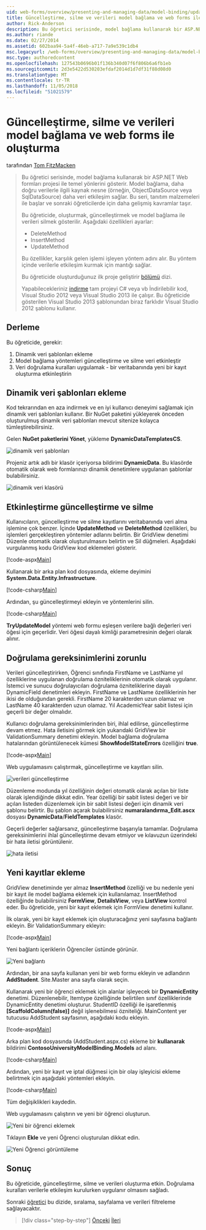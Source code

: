 ```yaml
---
uid: web-forms/overview/presenting-and-managing-data/model-binding/updating-deleting-and-creating-data
title: Güncelleştirme, silme ve verileri model bağlama ve web forms ile oluşturma | Microsoft Docs
author: Rick-Anderson
description: Bu öğretici serisinde, model bağlama kullanarak bir ASP.NET Web formları projesi ile temel yönlerini gösterir. Model bağlama veri etkileşimi daha fazla düz - sağlar...
ms.author: riande
ms.date: 02/27/2014
ms.assetid: 602baa94-5a4f-46eb-a717-7a9e539c1db4
msc.legacyurl: /web-forms/overview/presenting-and-managing-data/model-binding/updating-deleting-and-creating-data
msc.type: authoredcontent
ms.openlocfilehash: 127543b0696b01f136b340d07f6f806b6a6fb1eb
ms.sourcegitcommit: 2d3e5422d530203efdaf2014d1d7df31f88d08d0
ms.translationtype: MT
ms.contentlocale: tr-TR
ms.lasthandoff: 11/05/2018
ms.locfileid: "51021579"
---
```

<a name="updating-deleting-and-creating-data-with-model-binding-and-web-forms"></a>Güncelleştirme, silme ve verileri model bağlama ve web forms ile oluşturma
====================
tarafından [Tom FitzMacken](https://github.com/tfitzmac)

> Bu öğretici serisinde, model bağlama kullanarak bir ASP.NET Web formları projesi ile temel yönlerini gösterir. Model bağlama, daha doğru verilerle ilgili kaynak nesne (örneğin, ObjectDataSource veya SqlDataSource) daha veri etkileşim sağlar. Bu seri, tanıtım malzemeleri ile başlar ve sonraki öğreticilerde için daha gelişmiş kavramlar taşır.
> 
> Bu öğreticide, oluşturmak, güncelleştirmek ve model bağlama ile verileri silmek gösterilir. Aşağıdaki özellikleri ayarlar:
> 
> - DeleteMethod
> - InsertMethod
> - UpdateMethod
> 
> Bu özellikler, karşılık gelen işlemi işleyen yöntem adını alır. Bu yöntem içinde verilerle etkileşim kurmak için mantığı sağlar.
> 
> Bu öğreticide oluşturduğunuz ilk proje geliştirir [bölümü](retrieving-data.md) dizi.
> 
> Yapabilecekleriniz [indirme](https://go.microsoft.com/fwlink/?LinkId=286116) tam projeyi C# veya vb İndirilebilir kod, Visual Studio 2012 veya Visual Studio 2013 ile çalışır. Bu öğreticide gösterilen Visual Studio 2013 şablonundan biraz farklıdır Visual Studio 2012 şablonu kullanır.


## <a name="what-youll-build"></a>Derleme

Bu öğreticide, gerekir:

1. Dinamik veri şablonları ekleme
2. Model bağlama yöntemleri güncelleştirme ve silme veri etkinleştir
3. Veri doğrulama kuralları uygulamak - bir veritabanında yeni bir kayıt oluşturma etkinleştirin

## <a name="add-dynamic-data-templates"></a>Dinamik veri şablonları ekleme

Kod tekrarından en aza indirmek ve en iyi kullanıcı deneyimi sağlamak için dinamik veri şablonları kullanır. Bir NuGet paketini yükleyerek önceden oluşturulmuş dinamik veri şablonları mevcut sitenize kolayca tümleştirebilirsiniz.

Gelen **NuGet paketlerini Yönet**, yükleme **DynamicDataTemplatesCS**.

![dinamik veri şablonları](updating-deleting-and-creating-data/_static/image1.png)

Projeniz artık adlı bir klasör içeriyorsa bildirimi **DynamicData**. Bu klasörde otomatik olarak web formlarınızı dinamik denetimlere uygulanan şablonlar bulabilirsiniz.

![dinamik veri klasörü](updating-deleting-and-creating-data/_static/image2.png)

## <a name="enable-updating-and-deleting"></a>Etkinleştirme güncelleştirme ve silme

Kullanıcıların, güncelleştirme ve silme kayıtlarını veritabanında veri alma işlemine çok benzer. İçinde **UpdateMethod** ve **DeleteMethod** özellikleri, bu işlemleri gerçekleştiren yöntemler adlarını belirtin. Bir GridView denetimi Düzenle otomatik olarak oluşturulmasını belirtin ve Sil düğmeleri. Aşağıdaki vurgulanmış kodu GridView kod eklemeleri gösterir.

[!code-aspx[Main](updating-deleting-and-creating-data/samples/sample1.aspx?highlight=4-5)]

Kullanarak bir arka plan kod dosyasında, ekleme deyimini **System.Data.Entity.Infrastructure**.

[!code-csharp[Main](updating-deleting-and-creating-data/samples/sample2.cs)]

Ardından, şu güncelleştirmeyi ekleyin ve yöntemlerini silin.

[!code-csharp[Main](updating-deleting-and-creating-data/samples/sample3.cs)]

**TryUpdateModel** yöntemi web formu eşleşen verilere bağlı değerleri veri öğesi için geçerlidir. Veri öğesi dayalı kimliği parametresinin değeri olarak alınır.

## <a name="enforce-validation-requirements"></a>Doğrulama gereksinimlerini zorunlu

Verileri güncelleştirirken, Öğrenci sınıfında FirstName ve LastName yıl özelliklerine uygulanan doğrulama özniteliklerinin otomatik olarak uygulanır. İstemci ve sunucu doğrulayıcıları doğrulama özniteliklerine dayalı DynamicField denetimleri ekleyin. FirstName ve LastName özelliklerinin her ikisi de olduğundan gerekli. FirstName 20 karakterden uzun olamaz ve LastName 40 karakterden uzun olamaz. Yıl AcademicYear sabit listesi için geçerli bir değer olmalıdır.

Kullanıcı doğrulama gereksinimlerinden biri, ihlal edilirse, güncelleştirme devam etmez. Hata iletisini görmek için yukarıdaki GridView bir ValidationSummary denetimi ekleyin. Model bağlama doğrulama hatalarından görüntülenecek kümesi **ShowModelStateErrors** özelliğini **true**. 

[!code-aspx[Main](updating-deleting-and-creating-data/samples/sample4.aspx)]

Web uygulamasını çalıştırmak, güncelleştirme ve kayıtları silin.

![verileri güncelleştirme](updating-deleting-and-creating-data/_static/image3.png)

Düzenleme modunda yıl özelliğinin değeri otomatik olarak açılan bir liste olarak işlendiğinde dikkat edin. Year özelliği bir sabit listesi değeri ve bir açılan listeden düzenlemek için bir sabit listesi değeri için dinamik veri şablonu belirtir. Bu şablon açarak bulabilirsiniz **numaralandırma\_Edit.ascx** dosyası **DynamicData**/**FieldTemplates** klasör.

Geçerli değerler sağlarsanız, güncelleştirme başarıyla tamamlar. Doğrulama gereksinimlerini ihlal güncelleştirme devam etmiyor ve kılavuzun üzerindeki bir hata iletisi görüntülenir.

![hata iletisi](updating-deleting-and-creating-data/_static/image4.png)

## <a name="add-new-records"></a>Yeni kayıtlar ekleme

GridView denetiminde yer almaz **InsertMethod** özelliği ve bu nedenle yeni bir kayıt ile model bağlama eklemek için kullanılamaz. InsertMethod özelliğinde bulabilirsiniz **FormView**, **DetailsView**, veya **ListView** kontrol eder. Bu öğreticide, yeni bir kayıt eklemek için FormView denetimi kullanır.

İlk olarak, yeni bir kayıt eklemek için oluşturacağınız yeni sayfasına bağlantı ekleyin. Bir ValidationSummary ekleyin:

[!code-aspx[Main](updating-deleting-and-creating-data/samples/sample5.aspx)]

Yeni bağlantı içeriklerin Öğrenciler üstünde görünür.

![Yeni bağlantı](updating-deleting-and-creating-data/_static/image5.png)

Ardından, bir ana sayfa kullanan yeni bir web formu ekleyin ve adlandırın **AddStudent**. Site.Master ana sayfa olarak seçin.

Kullanarak yeni bir öğrenci eklemek için alanlar işleyecek bir **DynamicEntity** denetimi. Düzenlenebilir, Itemtype özelliğinde belirtilen sınıf özelliklerinde DynamicEntity denetimi oluşturur. StudentID özelliği ile işaretlenmiş **[ScaffoldColumn(false)]** değil işlenebilmesi özniteliği. MainContent yer tutucusu AddStudent sayfasının, aşağıdaki kodu ekleyin.

[!code-aspx[Main](updating-deleting-and-creating-data/samples/sample6.aspx)]

Arka plan kod dosyasında (AddStudent.aspx.cs) ekleme bir **kullanarak** bildirimi **ContosoUniversityModelBinding.Models** ad alanı.

[!code-csharp[Main](updating-deleting-and-creating-data/samples/sample7.cs)]

Ardından, yeni bir kayıt ve iptal düğmesi için bir olay işleyicisi ekleme belirtmek için aşağıdaki yöntemleri ekleyin.

[!code-csharp[Main](updating-deleting-and-creating-data/samples/sample8.cs)]

Tüm değişiklikleri kaydedin.

Web uygulamasını çalıştırın ve yeni bir öğrenci oluşturun.

![Yeni bir öğrenci eklemek](updating-deleting-and-creating-data/_static/image6.png)

Tıklayın **Ekle** ve yeni Öğrenci oluşturulan dikkat edin.

![Yeni Öğrenci görüntüleme](updating-deleting-and-creating-data/_static/image7.png)

## <a name="conclusion"></a>Sonuç

Bu öğreticide, güncelleştirme, silme ve verileri oluşturma etkin. Doğrulama kuralları verilerle etkileşim kurulurken uygulanır olmasını sağladı.

Sonraki [öğretici](sorting-paging-and-filtering-data.md) bu dizide, sıralama, sayfalama ve verileri filtreleme sağlayacaktır.

> [!div class="step-by-step"]
> [Önceki](retrieving-data.md)
> [İleri](sorting-paging-and-filtering-data.md)
